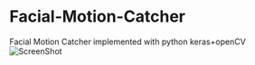 # Facial-Motion-Catcher
Facial Motion Catcher implemented with python keras+openCV
![ScreenShot](sc.bmp)
